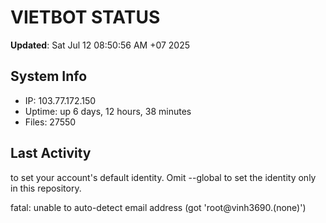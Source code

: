 # VIETBOT STATUS
**Updated**: Sat Jul 12 08:50:56 AM +07 2025

## System Info
- IP: 103.77.172.150
- Uptime: up 6 days, 12 hours, 38 minutes
- Files: 27550

## Last Activity

to set your account's default identity.
Omit --global to set the identity only in this repository.

fatal: unable to auto-detect email address (got 'root@vinh3690.(none)')
